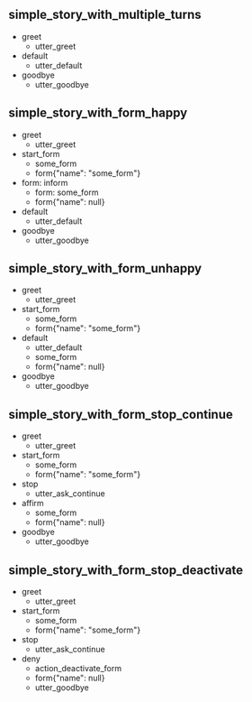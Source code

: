 ## simple_story_with_multiple_turns
* greet
    - utter_greet
* default
    - utter_default
* goodbye
    - utter_goodbye

## simple_story_with_form_happy
* greet
    - utter_greet
* start_form
    - some_form
    - form{"name": "some_form"}
* form: inform
    - form: some_form
    - form{"name": null}
* default
    - utter_default
* goodbye
    - utter_goodbye

## simple_story_with_form_unhappy
* greet
    - utter_greet
* start_form
    - some_form
    - form{"name": "some_form"}
* default
    - utter_default
    - some_form
    - form{"name": null}
* goodbye
    - utter_goodbye

## simple_story_with_form_stop_continue
* greet
    - utter_greet
* start_form
    - some_form
    - form{"name": "some_form"}
* stop
    - utter_ask_continue
* affirm
    - some_form
    - form{"name": null}
* goodbye
    - utter_goodbye

## simple_story_with_form_stop_deactivate
* greet
    - utter_greet
* start_form
    - some_form
    - form{"name": "some_form"}
* stop
    - utter_ask_continue
* deny
    - action_deactivate_form
    - form{"name": null}
    - utter_goodbye